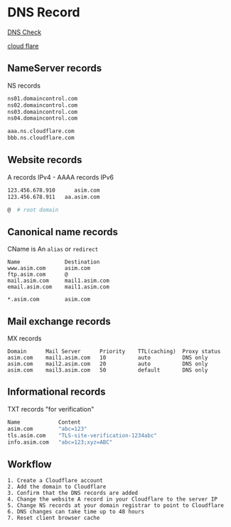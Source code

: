 # DNS Record
[DNS Check](https://mxtoolbox.com/DNSCheck.aspx)

[cloud flare](https://dash.cloudflare.com/login)


## NameServer records
NS records
```bash
ns01.domaincontrol.com
ns02.domaincontrol.com
ns03.domaincontrol.com
ns04.domaincontrol.com

aaa.ns.cloudflare.com
bbb.ns.cloudflare.com
```


## Website records
A records IPv4 - AAAA records IPv6
```bash
123.456.678.910      asim.com
123.456.678.911   aa.asim.com

@  # root domain
```


## Canonical name records
CName is An `alias` or `redirect`
```text
Name              Destination
www.asim.com      asim.com
ftp.asim.com      @
mail.asim.com     mail1.asim.com
email.asim.com    mail1.asim.com

*.asim.com        asim.com
```


## Mail exchange records
MX records
```text
Domain      Mail Server      Priority    TTL(caching)  Proxy status
asim.com    mail1.asim.com   10          auto          DNS only
asim.com    mail2.asim.com   20          auto          DNS only
asim.com    mail3.asim.com   50          default       DNS only
```


## Informational records
TXT records "for verification"
```bash
Name            Content
asim.com        "abc=123"
tls.asim.com    "TLS-site-verification-1234abc"
info.asim.com   "abc=123;xyz=ABC"
```


## Workflow
```text
1. Create a Cloudflare account
2. Add the domain to Cloudflare
3. Confirm that the DNS records are added
4. Change the website A record in your Cloudflare to the server IP
5. Change NS records at your domain registrar to point to Cloudflare
6. DNS changes can take time up to 48 hours
7. Reset client browser cache
```

